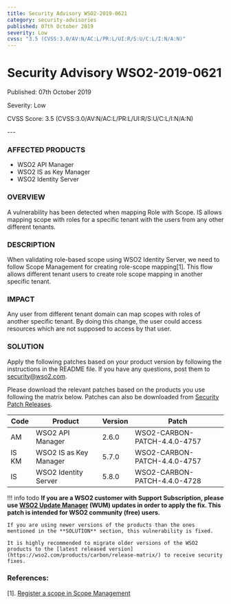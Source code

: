 ```yaml
---
title: Security Advisory WSO2-2019-0621
category: security-advisories
published: 07th October 2019
severity: Low
cvss: "3.5 (CVSS:3.0/AV:N/AC:L/PR:L/UI:R/S:U/C:L/I:N/A:N)"
---
```


# Security Advisory WSO2-2019-0621

<p class="doc-info">Published: 07th October 2019</p>
<p class="doc-info">Severity: Low</p>
<p class="doc-info">CVSS Score: 3.5 (CVSS:3.0/AV:N/AC:L/PR:L/UI:R/S:U/C:L/I:N/A:N)</p>
---

### AFFECTED PRODUCTS
* WSO2 API Manager
* WSO2 IS as Key Manager
* WSO2 Identity Server


### OVERVIEW
A vulnerability has been detected when mapping Role with Scope. IS allows mapping scope with roles for a specific tenant with the users from any other different tenants.


### DESCRIPTION
When validating role-based scope using WSO2 Identity Server, we need to follow Scope Management for creating role-scope mapping[1]. This flow allows different tenant users to create role scope mapping in another specific tenant.


### IMPACT
Any user from different tenant domain can map scopes with roles of another specific tenant. By doing this change, the user could access resources which are not supposed to access by that user.


### SOLUTION
Apply the following patches based on your product version by following the instructions in the README file. If you have any questions, post them to <security@wso2.com>.

Please download the relevant patches based on the products you use following the matrix below. Patches can also be downloaded from [Security Patch Releases](https://wso2.com/security-patch-releases/).


| **Code** | **Product**            | **Version** | **Patch**                    |
| -------- | ---------------------- | ----------- | ---------------------------- |
| AM       | WSO2 API Manager       | 2.6.0       | WSO2-CARBON-PATCH-4.4.0-4757 |
| IS KM    | WSO2 IS as Key Manager | 5.7.0       | WSO2-CARBON-PATCH-4.4.0-4757 |
| IS       | WSO2 Identity Server   | 5.8.0       | WSO2-CARBON-PATCH-4.4.0-4728 |


!!! info todo
    **If you are a WSO2 customer with Support Subscription, please use [WSO2 Update Manager](https://wso2.com/updates/wum) (WUM) updates in order to apply the fix. This patch is intended for WSO2 community (free) users.**

    If you are using newer versions of the products than the ones mentioned in the **SOLUTION** section, this vulnerability is fixed.

    It is highly recommended to migrate older versions of the WSO2 products to the [latest released version](https://wso2.com/products/carbon/release-matrix/) to receive security fixes.


### References:
[1]. [Register a scope in Scope Management](https://docs.wso2.com/display/IS570/apidocs/OAuth2-scope-endpoint/index.html#!/operations#ScopeManagement#registerScope)